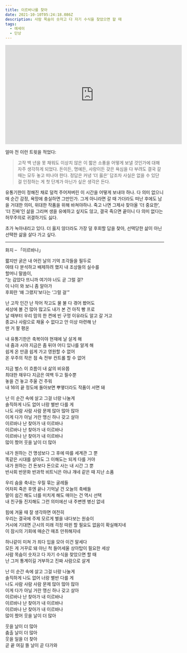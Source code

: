 ```yaml
---
title: 이르바나를 찾아
date: 2021-10-10T05:24:18.086Z
description: 사람 목숨이 숫자고 다 자기 수식을 찾았으면 할 때
tags:
  - 에세이
  - 단상
---
```


<iframe width="560" height="315" src="https://www.youtube.com/embed/kZj8B0SPMaI" title="YouTube video player" frameborder="0" allow="accelerometer; autoplay; clipboard-write; encrypted-media; gyroscope; picture-in-picture" allowfullscreen></iframe>

얼마 전 이런 트윗을 적었다:

> 고작 백 년을 못 채워도 이상치 않은 이 짧은 소풍을 어떻게 보낼 것인가에 대해 자주 생각하게 되었다. 돈이든, 명예든, 사랑이든 갖은 욕심을 다 부려도 결국 갈 때는 모두 놓고 떠나야 한다. 정답은 커녕 ‘더 옳은’ 답조차 사실은 없을 수 있단 걸 인정하는 게 첫 단계가 아닌가 싶은 생각은 든다.

유통기한이 정해진 채로 덜컥 주어져버린 이 시간을 어떻게 보내야 하나. 다 의미 없으니 매 순간 감정, 욕망에 충실하면 그만인가. 그게 아니라면 갈 때 가더라도 떠난 후에도 남을 거대한 의미, 위대한 작품을 위해 바쳐야하나. 죽고 나면 그제사 찾아올 ‘더 중요한’, ‘더 진짜’인 삶을 그리며 생을 유예하고 싶지도 않고, 결국 죽으면 끝이니 다 의미 없다는 허무주의로 귀결하기도 싫다.

초가 녹아내리고 있다. 더 옳지 않더라도 가장 덜 후회할 답을 찾아, 선택당한 삶이 아닌 선택한 삶을 살다 가고 싶다.

---

화지 – 「이르바나」

짧지만 굵은 내 어린 날의 기억 조각들을 필두로 <br/>
여태 다 분석하고 배제하려 했지 내 조상들의 실수를 <br/>
할머니 말씀이, <br/>
“눈 감았다 뜨니까 여기야 너도 곧 그럴 걸? <br/>
이 나이 와 보니 좀 알아가 <br/>
후회란 ‘왜 그랬지’보다는 ‘그럴 걸’” <br/>

난 고작 인간 난 작어 작고도 물 불 다 겪어 봤어도 <br/>
세상에 볼 건 많아 많고도 내가 본 건 아직 빵 프로 <br/>
날 때부터 우리 맘의 한 켠에 빈 구멍 이유라도 알고 갈 거고 <br/>
종교나 사람으로 채울 수 없다고 안 이상 마련해 난 <br/>
딴 거 팔 평온 <br/>

내 유통기한은 축복이야 현재에 날 살게 해 <br/>
내 줌과 시야 지금은 좀 뒤야 어디 있나를 알게 해 <br/>
쉽게 온 만큼 쉽게 가고 영원할 수 없어 <br/>
온 우주의 작은 점 속 전부 컨트롤 할 수 없어 <br/>

지금 벌스 이 흐름이 내 삶의 비유쯤 <br/>
최대한 채우다 지금은 여백 두고 필수뿐 <br/>
놓을 건 놓고 주울 건 주워 <br/>
내 16의 끝 정도에 돌아보면 뿌옇더라도 작품이 서면 돼 <br/>

난 이 순간 속에 살고 그걸 너랑 나눌게 <br/>
솔직하게 나도 없어 너랑 별반 다를 게 <br/>
나도 사람 사람 사람 문제 많아 많아 많아 <br/>
이게 다가 아닐 거란 맹신 하나 갖고 살아 <br/>
이르바나 난 찾아가 내 이르바나 <br/>
이르바나 난 찾아가 내 이르바나 <br/>
이르바나 난 찾아가 내 이르바나 <br/>
많이 짰어 웃을 날이 더 많아 <br/>

내가 원하는 건 명성보다 그 후에 따를 세계관 그 뿐 <br/>
똑같은 시대를 살아도 그 이해도는 되게 다를 거야 <br/>
내가 원하는 건 돈보다 돈으로 사는 내 시간 그 뿐 <br/>
반사회 반문화 반과학 비트닉은 아냐 걔네 같은 때 지난 소품 <br/>

우리 숨을 축내는 우릴 묶는 굴레들 <br/>
어차피 죽은 후엔 끝나 기억날 건 오늘의 축배들 <br/>
말이 쉽긴 해도 너를 미치게 해도 매이는 건 역시 선택 <br/>
내 친구들 진지해도 그런 의미에선 내 주변엔 병신 없네 <br/>

힘에 겨울 때 잘 생각하면 여전히 <br/>
우리는 결국에 주제 모르게 별을 내다보는 원숭이 <br/>
거시에 기대면 근시의 미래 걱정 따윈 할 필요도 없음이 확실해지네 <br/>
이 잠시의 기회에 매순간 매초 만취해지네 <br/>

하나같이 미쳐 가 죄다 입을 모아 이건 말세다 <br/>
모든 게 거꾸로 돼 아닌 척 들어세울 상아탑이 필요한 세상 <br/>
사람 목숨이 숫자고 다 자기 수식을 찾았으면 할 때 <br/>
난 그저 통계이길 거부하고 진짜 사람으로 살게 <br/>

난 이 순간 속에 살고 그걸 너랑 나눌게 <br/>
솔직하게 나도 없어 너랑 별반 다를 게 <br/>
나도 사람 사람 사람 문제 많아 많아 많아 <br/>
이게 다가 아닐 거란 맹신 하나 갖고 살아 <br/>
이르바나 난 찾아가 내 이르바나 <br/>
이르바나 난 찾아가 내 이르바나 <br/>
이르바나 난 찾아가 내 이르바나 <br/>
많이 짰어 웃을 날이 더 많아 <br/>

웃을 날이 더 많아 <br/>
춤출 날이 더 많아 <br/>
웃을 일을 더 찾아 <br/>
곧 끝 여길 뜰 날이 곧 다가와
